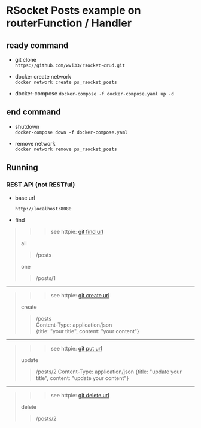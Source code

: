 # RSocket Posts example on routerFunction / Handler

## ready command

- git clone  
`https://github.com/wvi33/rsocket-crud.git`

- docker create network  
`docker network create ps_rsocket_posts`

- docker-compose
`docker-compose -f docker-compose.yaml up -d`

## end command

- shutdown  
`docker-compose down -f docker-compose.yaml`

- remove network  
`docker network remove ps_rsocket_posts`


## Running

### REST API (not RESTful)

- base url  

    `http://localhost:8080`

- find
> > > see httpie: [git find url](https://github.com/wiv33/rsocket-crud/blob/master/rsocket-crud-client/src/main/java/org/psawesome/rsocketcrudclient/http/handler/Posts-find.http)
>
>
> all  
> > /posts  
>  
> one  
> > /posts/1
---

> > > see httpie: [git create url](https://github.com/wiv33/rsocket-crud/blob/master/rsocket-crud-client/src/main/java/org/psawesome/rsocketcrudclient/http/handler/Posts.save.http)
>
> create
> > /posts  
> > Content-Type: application/json  
> > {title: "your title", content: "your content"}
>

---

> > > see httpie: [git put url](https://github.com/wiv33/rsocket-crud/blob/master/rsocket-crud-client/src/main/java/org/psawesome/rsocketcrudclient/http/handler/Posts-put.http)
>
> update
> > /posts/2
> > Content-Type: application/json
> > {title: "update your title", content: "update your content"}
---
> > > see httpie: [git delete url](https://github.com/wiv33/rsocket-crud/blob/master/rsocket-crud-client/src/main/java/org/psawesome/rsocketcrudclient/http/handler/Posts-delete.http)
>
> delete
> > /posts/2
>